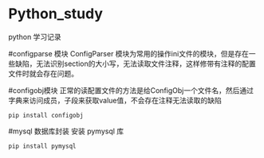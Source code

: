 # Python_study 
python 学习记录

#configparse 模块
ConfigParser 模块为常用的操作ini文件的模块，但是存在一些缺陷，无法识别section的大小写，无法读取文件注释，这样修带有注释的配置文件时就会存在问题。

#configobj模块
正常的读配置文件的方法是给ConfigObj一个文件名，然后通过字典来访问成员，子段来获取value值，不会存在注释无法读取的缺陷

	pip install configobj

#mysql 数据库封装
安装 pymysql 库
	
	pip install pymysql

